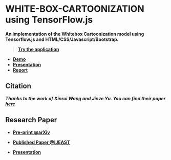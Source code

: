 # WHITE-BOX-CARTOONIZATION using TensorFlow.js
 
 **An implementation of the Whitebox Cartoonization model using Tensorflow.js and HTML/CSS/Javascript/Bootstrap.**

 >**[Try the application](https://amey-thakur.github.io/WHITE-BOX-CARTOONIZATION)**

 - **[Demo](https://github.com/Amey-Thakur/WHITE-BOX-CARTOONIZATION/blob/main/WHITE-BOX%20CARTOONIZATION%20USING%20AN%20EXTENDED%20GAN%20FRAMEWORK%20DEMO.mp4)**
 - **[Presentation](https://github.com/Amey-Thakur/WHITE-BOX-CARTOONIZATION/blob/main/WHITE-BOX%20CARTOONIZATION%20USING%20AN%20EXTENDED%20GAN%20FRAMEWORK%20PRESENTATION.pdf)**
 - **[Report](https://github.com/Amey-Thakur/WHITE-BOX-CARTOONIZATION/blob/main/WHITE-BOX%20CARTOONIZATION%20USING%20AN%20EXTENDED%20GAN%20FRAMEWORK%20REPORT.pdf)**

## **Citation**

**_Thanks to the work of Xinrui Wang and Jinze Yu. You can find their paper [here](https://openaccess.thecvf.com/content_CVPR_2020/html/Wang_Learning_to_Cartoonize_Using_White-Box_Cartoon_Representations_CVPR_2020_paper.html)_** 

## Research Paper

 - **[Pre-print @arXiv](https://arxiv.org/abs/2107.04551)**

 - **[Published Paper @IJEAST](http://ijeast.com/papers/294-298,Tesma512,IJEAST.pdf)**

 - **[Presentation](http://dx.doi.org/10.13140/RG.2.2.22496.40964)**
